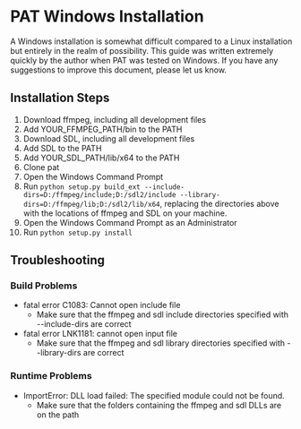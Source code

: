 # PAT Windows Installation
A Windows installation is somewhat difficult compared to a Linux installation 
but entirely in the realm of possibility. This guide was written extremely 
quickly by the author when PAT was tested on Windows. If you have any 
suggestions to improve this document, please let us know.

## Installation Steps
1. Download ffmpeg, including all development files
2. Add YOUR_FFMPEG_PATH/bin to the PATH
3. Download SDL, including all development files
4. Add SDL to the PATH
5. Add YOUR_SDL_PATH/lib/x64 to the PATH
6. Clone pat
7. Open the Windows Command Prompt
7. Run `python setup.py build_ext --include-dirs=D:/ffmpeg/include;D:/sdl2/include --library-dirs=D:/ffmpeg/lib;D:/sdl2/lib/x64`, 
   replacing the directories above with the locations of ffmpeg and SDL on your 
   machine.
8. Open the Windows Command Prompt as an Administrator
9. Run `python setup.py install`

## Troubleshooting
### Build Problems
- fatal error C1083: Cannot open include file
  - Make sure that the ffmpeg and sdl include directories specified with 
    --include-dirs are correct
- fatal error LNK1181: cannot open input file
  - Make sure that the ffmpeg and sdl library directories specified 
    with --library-dirs are correct

### Runtime Problems
- ImportError: DLL load failed: The specified module could not be found.
  - Make sure that the folders containing the ffmpeg and sdl DLLs are on 
    the path
